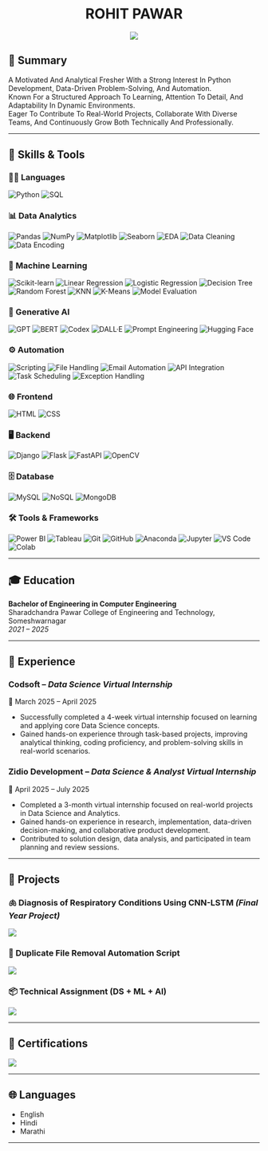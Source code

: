 <h1 align="center"><strong>ROHIT PAWAR</strong></h1>
<p align="center">
  <img src="https://readme-typing-svg.herokuapp.com?lines=Hello+👋,+I'm+Rohit+Pawar;Python+Developer;ML+and+AI+Learner;Welcome+to+my+GitHub!&center=true&width=500" />
</p>

## 📝 Summary

A Motivated And Analytical Fresher With a Strong Interest In Python Development, Data-Driven Problem-Solving, And Automation.  
Known For a Structured Approach To Learning, Attention To Detail, And Adaptability In Dynamic Environments.  
Eager To Contribute To Real-World Projects, Collaborate With Diverse Teams, And Continuously Grow Both Technically And Professionally.

---

## 🚀 Skills & Tools

### 🧑‍💻 Languages
![Python](https://img.shields.io/badge/Python-3776AB?style=for-the-badge&logo=python)
![SQL](https://img.shields.io/badge/SQL-025E8C?style=for-the-badge&logo=sqlite)

### 📊 Data Analytics
![Pandas](https://img.shields.io/badge/Pandas-150458?style=for-the-badge&logo=pandas)
![NumPy](https://img.shields.io/badge/NumPy-013243?style=for-the-badge&logo=numpy)
![Matplotlib](https://img.shields.io/badge/Matplotlib-11557C?style=for-the-badge&logo=matplotlib)
![Seaborn](https://img.shields.io/badge/Seaborn-2D3F73?style=for-the-badge)
![EDA](https://img.shields.io/badge/EDA-Analysis-blue?style=for-the-badge)
![Data Cleaning](https://img.shields.io/badge/Data_Cleaning-Clean-blue?style=for-the-badge)
![Data Encoding](https://img.shields.io/badge/Data_Encoding-Label_&_OneHot-blue?style=for-the-badge)

### 🤖 Machine Learning
![Scikit-learn](https://img.shields.io/badge/Scikit--learn-F7931E?style=for-the-badge&logo=scikit-learn)
![Linear Regression](https://img.shields.io/badge/Linear_Regression-red?style=for-the-badge)
![Logistic Regression](https://img.shields.io/badge/Logistic_Regression-orange?style=for-the-badge)
![Decision Tree](https://img.shields.io/badge/Decision_Tree-green?style=for-the-badge)
![Random Forest](https://img.shields.io/badge/Random_Forest-forestgreen?style=for-the-badge)
![KNN](https://img.shields.io/badge/KNN-Nearest_Neighbor-blue?style=for-the-badge)
![K-Means](https://img.shields.io/badge/K--Means-Clustering-yellow?style=for-the-badge)
![Model Evaluation](https://img.shields.io/badge/Model_Evaluation-Metrics-blueviolet?style=for-the-badge)

### 🧠 Generative AI
![GPT](https://img.shields.io/badge/GPT-OpenAI-4B0082?style=for-the-badge&logo=openai)
![BERT](https://img.shields.io/badge/BERT-HuggingFace-orange?style=for-the-badge)
![Codex](https://img.shields.io/badge/Codex-OpenAI-5c5c5c?style=for-the-badge)
![DALL·E](https://img.shields.io/badge/DALL·E-ImageGen-green?style=for-the-badge)
![Prompt Engineering](https://img.shields.io/badge/Prompt_Engineering-LLM-blue?style=for-the-badge)
![Hugging Face](https://img.shields.io/badge/Hugging_Face-Transformers-ffcc00?style=for-the-badge&logo=huggingface)

### ⚙️ Automation
![Scripting](https://img.shields.io/badge/Python_Scripting-automation-blue?style=for-the-badge)
![File Handling](https://img.shields.io/badge/File_Handling-Filesystem-yellowgreen?style=for-the-badge)
![Email Automation](https://img.shields.io/badge/Email_Automation-smtplib-0072c6?style=for-the-badge)
![API Integration](https://img.shields.io/badge/API_Integration-REST-blue?style=for-the-badge)
![Task Scheduling](https://img.shields.io/badge/Task_Scheduling-Cronjob-ff69b4?style=for-the-badge)
![Exception Handling](https://img.shields.io/badge/Exception_Handling-Try_Catch-orange?style=for-the-badge)

### 🌐 Frontend
![HTML](https://img.shields.io/badge/HTML5-E34F26?style=for-the-badge&logo=html5&logoColor=white)
![CSS](https://img.shields.io/badge/CSS3-1572B6?style=for-the-badge&logo=css3)

### 🖥️ Backend
![Django](https://img.shields.io/badge/Django-092E20?style=for-the-badge&logo=django)
![Flask](https://img.shields.io/badge/Flask-000000?style=for-the-badge&logo=flask)
![FastAPI](https://img.shields.io/badge/FastAPI-009688?style=for-the-badge&logo=fastapi)
![OpenCV](https://img.shields.io/badge/OpenCV-5C3EE8?style=for-the-badge&logo=opencv)

### 🗄️ Database
![MySQL](https://img.shields.io/badge/MySQL-005C84?style=for-the-badge&logo=mysql)
![NoSQL](https://img.shields.io/badge/NoSQL-Database-blue?style=for-the-badge)
![MongoDB](https://img.shields.io/badge/MongoDB-4EA94B?style=for-the-badge&logo=mongodb)

### 🛠 Tools & Frameworks
![Power BI](https://img.shields.io/badge/Power%20BI-F2C811?style=for-the-badge&logo=powerbi)
![Tableau](https://img.shields.io/badge/Tableau-E97627?style=for-the-badge&logo=tableau)
![Git](https://img.shields.io/badge/Git-F05032?style=for-the-badge&logo=git)
![GitHub](https://img.shields.io/badge/GitHub-181717?style=for-the-badge&logo=github)
![Anaconda](https://img.shields.io/badge/Anaconda-42B029?style=for-the-badge&logo=anaconda)
![Jupyter](https://img.shields.io/badge/Jupyter-FA0F00?style=for-the-badge&logo=jupyter)
![VS Code](https://img.shields.io/badge/VS%20Code-007ACC?style=for-the-badge&logo=visual-studio-code)
![Colab](https://img.shields.io/badge/Google_Colab-F9AB00?style=for-the-badge&logo=googlecolab)

---

## 🎓 Education

**Bachelor of Engineering in Computer Engineering**  
Sharadchandra Pawar College of Engineering and Technology, Someshwarnagar  
*2021 – 2025*

---

## 💼 Experience

### Codsoft – *Data Science Virtual Internship*  
📅 March 2025 – April 2025  
- Successfully completed a 4-week virtual internship focused on learning and applying core Data Science concepts.  
- Gained hands-on experience through task-based projects, improving analytical thinking, coding proficiency, and problem-solving skills in real-world scenarios.

### Zidio Development – *Data Science & Analyst Virtual Internship*  
📅 April 2025 – July 2025  
- Completed a 3-month virtual internship focused on real-world projects in Data Science and Analytics.  
- Gained hands-on experience in research, implementation, data-driven decision-making, and collaborative product development.  
- Contributed to solution design, data analysis, and participated in team planning and review sessions.

---

## 🚀 Projects

### 🫁 Diagnosis of Respiratory Conditions Using CNN-LSTM *(Final Year Project)*  
<a href="https://github.com/rohitbpawar25/BE_Project_2025">
  <img src="https://img.shields.io/badge/View_Project-blue?style=for-the-badge&logo=github" />
</a>  

### 🧹 Duplicate File Removal Automation Script  
<a href="#">
  <img src="https://img.shields.io/badge/View_Script-blue?style=for-the-badge&logo=python" />
</a>  

### 📦 Technical Assignment (DS + ML + AI)  
<a href="https://github.com/rohitbpawar25/Marvellous-Python-Assignments/tree/2f1e97fcde951ae1dba8abcccc62e3c9b89209d0/Assignment_22">
  <img src="https://img.shields.io/badge/View_Assignment-blue?style=for-the-badge&logo=jupyter" />
</a>  

---

## 🏅 Certifications

<a href="https://github.com/rohitbpawar25/Certifications">
  <img src="https://img.shields.io/badge/View_Certifications-blue?style=for-the-badge&logo=openbadges" />
</a>  

---

## 🌐 Languages

- English  
- Hindi  
- Marathi

---
